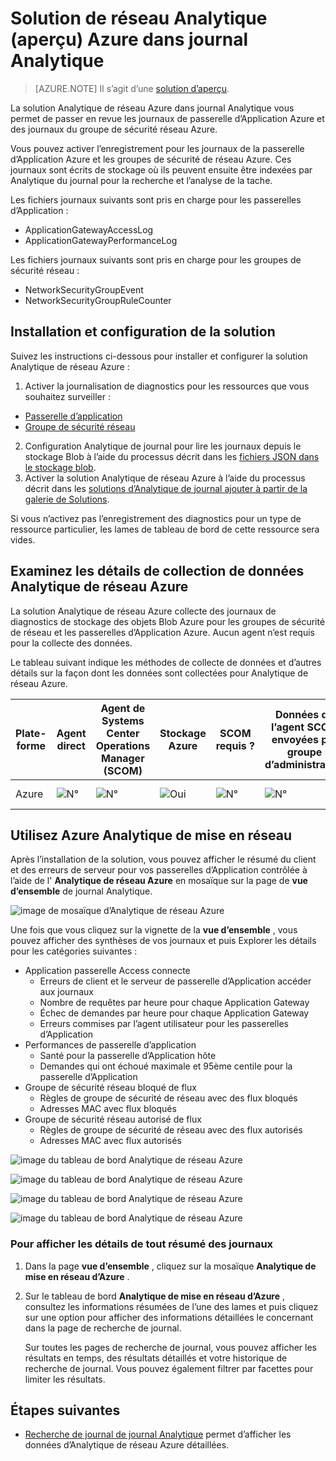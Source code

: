 <properties
    pageTitle="Azure solution Analytique de mise en réseau dans un journal Analytique | Microsoft Azure"
    description="Vous pouvez utiliser la solution Analytique de réseau Azure dans journal Analytique pour examiner les journaux du groupe de sécurité réseau Azure et journaux de passerelle d’Application Azure."
    services="log-analytics"
    documentationCenter=""
    authors="richrundmsft"
    manager="jochan"
    editor=""/>

<tags
    ms.service="log-analytics"
    ms.workload="na"
    ms.tgt_pltfrm="na"
    ms.devlang="na"
    ms.topic="article"
    ms.date="07/05/2016"
    ms.author="richrund"/>

# <a name="azure-networking-analytics-preview-solution-in-log-analytics"></a>Solution de réseau Analytique (aperçu) Azure dans journal Analytique

>[AZURE.NOTE] Il s’agit d’une [solution d’aperçu](log-analytics-add-solutions.md#log-analytics-preview-solutions-and-features).

La solution Analytique de réseau Azure dans journal Analytique vous permet de passer en revue les journaux de passerelle d’Application Azure et des journaux du groupe de sécurité réseau Azure.

Vous pouvez activer l’enregistrement pour les journaux de la passerelle d’Application Azure et les groupes de sécurité de réseau Azure. Ces journaux sont écrits de stockage où ils peuvent ensuite être indexées par Analytique du journal pour la recherche et l’analyse de la tache.

Les fichiers journaux suivants sont pris en charge pour les passerelles d’Application :

+ ApplicationGatewayAccessLog
+ ApplicationGatewayPerformanceLog

Les fichiers journaux suivants sont pris en charge pour les groupes de sécurité réseau :

+ NetworkSecurityGroupEvent
+ NetworkSecurityGroupRuleCounter

## <a name="install-and-configure-the-solution"></a>Installation et configuration de la solution

Suivez les instructions ci-dessous pour installer et configurer la solution Analytique de réseau Azure :

1.  Activer la journalisation de diagnostics pour les ressources que vous souhaitez surveiller :
  + [Passerelle d’application](../application-gateway/application-gateway-diagnostics.md)
  + [Groupe de sécurité réseau](../virtual-network/virtual-network-nsg-manage-log.md)
2.  Configuration Analytique de journal pour lire les journaux depuis le stockage Blob à l’aide du processus décrit dans les [fichiers JSON dans le stockage blob](../log-analytics/log-analytics-azure-storage-json.md).
3.  Activer la solution Analytique de réseau Azure à l’aide du processus décrit dans les [solutions d’Analytique de journal ajouter à partir de la galerie de Solutions](log-analytics-add-solutions.md).  

Si vous n’activez pas l’enregistrement des diagnostics pour un type de ressource particulier, les lames de tableau de bord de cette ressource sera vides.

## <a name="review-azure-networking-analytics-data-collection-details"></a>Examinez les détails de collection de données Analytique de réseau Azure

La solution Analytique de réseau Azure collecte des journaux de diagnostics de stockage des objets Blob Azure pour les groupes de sécurité de réseau et les passerelles d’Application Azure.
Aucun agent n’est requis pour la collecte des données.

Le tableau suivant indique les méthodes de collecte de données et d’autres détails sur la façon dont les données sont collectées pour Analytique de réseau Azure.

| Plate-forme | Agent direct | Agent de Systems Center Operations Manager (SCOM) | Stockage Azure | SCOM requis ? | Données de l’agent SCOM envoyées par groupe d’administration | Fréquence de collection |
|---|---|---|---|---|---|---|
|Azure|![N°](./media/log-analytics-azure-networking/oms-bullet-red.png)|![N°](./media/log-analytics-azure-networking/oms-bullet-red.png)|![Oui](./media/log-analytics-azure-networking/oms-bullet-green.png)|            ![N°](./media/log-analytics-azure-networking/oms-bullet-red.png)|![N°](./media/log-analytics-azure-networking/oms-bullet-red.png)| 10 minutes|

## <a name="use-azure-networking-analytics"></a>Utilisez Azure Analytique de mise en réseau

Après l’installation de la solution, vous pouvez afficher le résumé du client et des erreurs de serveur pour vos passerelles d’Application contrôlée à l’aide de l' **Analytique de réseau Azure** en mosaïque sur la page de **vue d’ensemble** de journal Analytique.

![image de mosaïque d’Analytique de réseau Azure](./media/log-analytics-azure-networking/log-analytics-azurenetworking-tile.png)

Une fois que vous cliquez sur la vignette de la **vue d’ensemble** , vous pouvez afficher des synthèses de vos journaux et puis Explorer les détails pour les catégories suivantes :

+ Application passerelle Access connecte
  - Erreurs de client et le serveur de passerelle d’Application accéder aux journaux
  - Nombre de requêtes par heure pour chaque Application Gateway
  - Échec de demandes par heure pour chaque Application Gateway
  - Erreurs commises par l’agent utilisateur pour les passerelles d’Application
+ Performances de passerelle d’application
  - Santé pour la passerelle d’Application hôte
  - Demandes qui ont échoué maximale et 95ème centile pour la passerelle d’Application
+ Groupe de sécurité réseau bloqué de flux
  - Règles de groupe de sécurité de réseau avec des flux bloqués
  - Adresses MAC avec flux bloqués
+ Groupe de sécurité réseau autorisé de flux
  - Règles de groupe de sécurité de réseau avec des flux autorisés
  - Adresses MAC avec flux autorisés


![image du tableau de bord Analytique de réseau Azure](./media/log-analytics-azure-networking/log-analytics-azurenetworking01.png)

![image du tableau de bord Analytique de réseau Azure](./media/log-analytics-azure-networking/log-analytics-azurenetworking02.png)

![image du tableau de bord Analytique de réseau Azure](./media/log-analytics-azure-networking/log-analytics-azurenetworking03.png)

![image du tableau de bord Analytique de réseau Azure](./media/log-analytics-azure-networking/log-analytics-azurenetworking04.png)

### <a name="to-view-details-for-any-log-summary"></a>Pour afficher les détails de tout résumé des journaux

1. Dans la page **vue d’ensemble** , cliquez sur la mosaïque **Analytique de mise en réseau d’Azure** .
2. Sur le tableau de bord **Analytique de mise en réseau d’Azure** , consultez les informations résumées de l’une des lames et puis cliquez sur une option pour afficher des informations détaillées le concernant dans la page de recherche de journal.

    Sur toutes les pages de recherche de journal, vous pouvez afficher les résultats en temps, des résultats détaillés et votre historique de recherche de journal. Vous pouvez également filtrer par facettes pour limiter les résultats.

## <a name="next-steps"></a>Étapes suivantes

- [Recherche de journal de journal Analytique](log-analytics-log-searches.md) permet d’afficher les données d’Analytique de réseau Azure détaillées.
